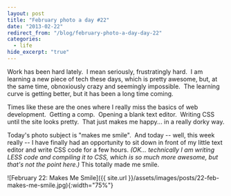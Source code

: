 ```yaml
---
layout: post
title: "February photo a day #22"
date: "2013-02-22"
redirect_from: "/blog/february-photo-a-day-day-22"
categories:
  - life
hide_excerpt: "true"
---
```


Work has been hard lately.  I mean seriously, frustratingly hard.  I am learning a new piece of tech these days, which is pretty awesome, but, at the same time, obnoxiously crazy and seemingly impossible.  The learning curve is getting better, but it has been a long time coming.

Times like these are the ones where I really miss the basics of web development.  Getting a comp.  Opening a blank text editor.  Writing CSS until the site looks pretty.  That just makes me happy... in a really dorky way.

Today's photo subject is "makes me smile".  And today -- well, this week really -- I have finally had an opportunity to sit down in front of my little text editor and write CSS code for a few hours. _(OK... technically I am writing LESS code and compiling it to CSS, which is so much more awesome, but that's not the point here.)_ This totally made me smile.

![February 22: Makes Me Smile]({{ site.url }}/assets/images/posts/22-feb-makes-me-smile.jpg){:width="75%"}
